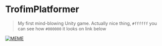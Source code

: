 # TrofimPlatformer
  > My first mind-blowing Unity game. 
Actually nice thing, `#ffffff` you can see how `#000000` it looks on link below

[![MEME](https://img.youtube.com/vi/importID.jpg)](https://www.youtube.com/watch?v=importID)
